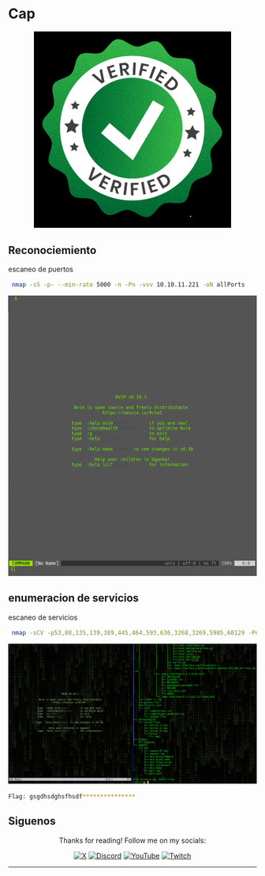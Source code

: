 # Cap

<div align='center'>
  <img src='machine_image.png' width='400' alt='Machine Image'>
</div>

## Reconociemiento

escaneo de puertos

```bash
 nmap -sS -p- --min-rate 5000 -n -Pn -vvv 10.10.11.221 -oN allPorts
```

<div align='center'>
  <img src='allPorts.png' width='600' alt='Reconociemiento'>
</div>

## enumeracion de servicios

escaneo de servicios

```bash
 nmap -sCV -p53,88,135,139,389,445,464,593,636,3268,3269,5985,60129 -Pn -oN targeted 10.10.11.35
```

<div align='center'>
  <img src='services.png' width='600' alt='enumeracion de servicios'>
</div>


```bash
Flag: gsgdhsdghsfhsdf***************
```

## Siguenos

<div align='center'>
  <p>Thanks for reading! Follow me on my socials:</p>
  <a href='https://x.com/@imahian'><img src='https://www.vectorlogo.zone/logos/x/x-icon.svg' alt='X' width='40'></a>
  <a href='https://discord.gg/dbesG8EX'><img src='https://www.vectorlogo.zone/logos/discord/discord-icon.svg' alt='Discord' width='40'></a>
  <a href='https://youtube.com/@imahian'><img src='https://www.vectorlogo.zone/logos/youtube/youtube-icon.svg' alt='YouTube' width='40'></a>
  <a href='https://twitch.tv/imahian'><img src='https://www.vectorlogo.zone/logos/twitch/twitch-icon.svg' alt='Twitch' width='40'></a>
</div>

---

